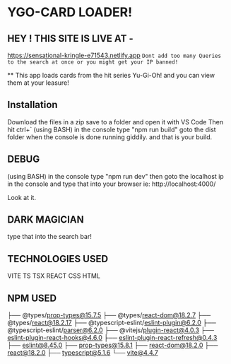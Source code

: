 # YGO-CARD LOADER!

## HEY ! THIS SITE IS LIVE AT - 
https://sensational-kringle-e71543.netlify.app
`Dont add too many Queries to the search at once or you might get your IP banned!`

** This app loads cards from the hit series Yu-Gi-Oh! and you can view them at your leasure!

## Installation

Download the files in a zip 
save to a folder and open it with 
VS Code
Then hit ctrl+` 
(using BASH) in the console type
"npm run build"
goto the dist folder when the console
is done running giddily.
and that is your build.

## DEBUG
(using BASH) in the console type
"npm run dev"
then goto the localhost ip in the 
console and type that into your browser
ie: http://localhost:4000/

Look at it.

## DARK MAGICIAN
type that into the search bar!

## TECHNOLOGIES USED 
VITE
TS
TSX
REACT
CSS
HTML

## NPM USED
├── @types/prop-types@15.7.5
├── @types/react-dom@18.2.7
├── @types/react@18.2.17
├── @typescript-eslint/eslint-plugin@6.2.0
├── @typescript-eslint/parser@6.2.0
├── @vitejs/plugin-react@4.0.3
├── eslint-plugin-react-hooks@4.6.0
├── eslint-plugin-react-refresh@0.4.3
├── eslint@8.45.0
├── prop-types@15.8.1
├── react-dom@18.2.0
├── react@18.2.0
├── typescript@5.1.6
└── vite@4.4.7
